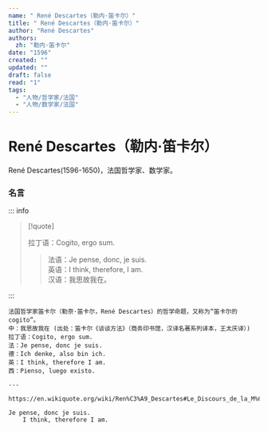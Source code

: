 ```yaml
---
name: " René Descartes（勒内·笛卡尔）"
title: " René Descartes（勒内·笛卡尔）"
author: "René Descartes"
authors:
  zh: "勒内·笛卡尔"
date: "1596"
created: ""
updated: ""
draft: false
read: "1"
tags: 
  - "人物/哲学家/法国"
  - "人物/数学家/法国"
---
```


# René Descartes（勒内·笛卡尔）

René Descartes(1596-1650)，法国哲学家、数学家。

### 名言

::: info

> [!quote]
>
> 拉丁语：Cogito, ergo sum.
>
> > 法语：Je pense, donc, je suis.  
> > 英语：I think, therefore, I am.  
> > 汉语：我思故我在。  

:::

```
法国哲学家笛卡尔（勒奈·笛卡尔，René Descartes）的哲学命题，又称为“笛卡尔的cogito”。
中：我思故我在 (出处：笛卡尔《谈谈方法》（商务印书馆，汉译名著系列译本，王太庆译）)
拉丁语：Cogito, ergo sum.
法：Je pense, donc je suis.
德：Ich denke, also bin ich.
英：I think, therefore I am.
西：Pienso, luego existo.

---

https://en.wikiquote.org/wiki/Ren%C3%A9_Descartes#Le_Discours_de_la_M%C3%A9thode_(1637)

Je pense, donc je suis.
    I think, therefore I am.
```
